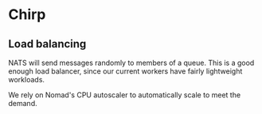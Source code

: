 # Chirp

## Load balancing

NATS will send messages randomly to members of a queue. This is a good enough load balancer, since our current workers have fairly lightweight workloads.

We rely on Nomad's CPU autoscaler to automatically scale to meet the demand.
